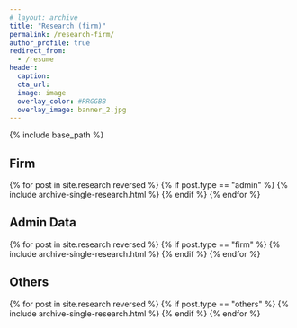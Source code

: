 ```yaml
---
# layout: archive
title: "Research (firm)"
permalink: /research-firm/
author_profile: true
redirect_from:
  - /resume
header: 
  caption: 
  cta_url:
  image: image
  overlay_color: #RRGGBB
  overlay_image: banner_2.jpg
---
```


{% include base_path %}

## Firm

{% for post in site.research reversed %}
  {% if post.type == "admin" %}
    {% include archive-single-research.html %}
  {% endif %}
{% endfor %}

## Admin Data

{% for post in site.research reversed %}
  {% if post.type == "firm" %}
    {% include archive-single-research.html %}
  {% endif %}
{% endfor %}

## Others

{% for post in site.research reversed %}
  {% if post.type == "others" %}
    {% include archive-single-research.html %}
  {% endif %}
{% endfor %}
